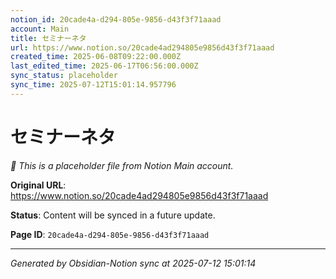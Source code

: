 ```yaml
---
notion_id: 20cade4a-d294-805e-9856-d43f3f71aaad
account: Main
title: セミナーネタ
url: https://www.notion.so/20cade4ad294805e9856d43f3f71aaad
created_time: 2025-06-08T09:22:00.000Z
last_edited_time: 2025-06-17T06:56:00.000Z
sync_status: placeholder
sync_time: 2025-07-12T15:01:14.957796
---
```


# セミナーネタ

*🔄 This is a placeholder file from Notion Main account.*

**Original URL**: https://www.notion.so/20cade4ad294805e9856d43f3f71aaad

**Status**: Content will be synced in a future update.

**Page ID**: `20cade4a-d294-805e-9856-d43f3f71aaad`

---

*Generated by Obsidian-Notion sync at 2025-07-12 15:01:14*
